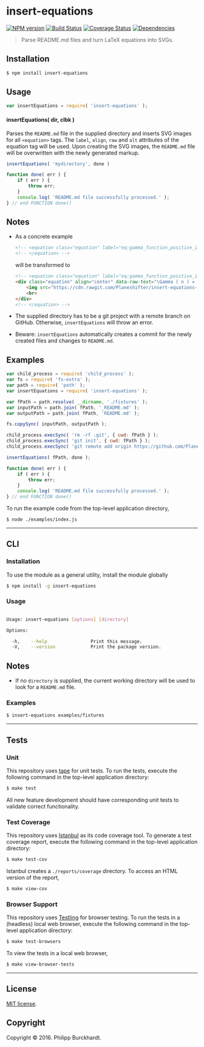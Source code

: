 insert-equations
===
[![NPM version][npm-image]][npm-url] [![Build Status][build-image]][build-url] [![Coverage Status][coverage-image]][coverage-url] [![Dependencies][dependencies-image]][dependencies-url]

> Parse README.md files and turn LaTeX equations into SVGs.


## Installation

``` bash
$ npm install insert-equations
```


## Usage

``` javascript
var insertEquations = require( 'insert-equations' );
```

#### insertEquations( dir, clbk )

Parses the `README.md` file in the supplied directory and inserts SVG images for all `<equation>` tags. The `label`, `align`, `raw` and `alt` attributes of the equation tag will be used. Upon creating the SVG images, the `README.md` file will be overwritten with the newly generated markup.

``` javascript
insertEquations( 'mydirectory', done )

function done( err ) {
	if ( err ) {
		throw err;
	}
	console.log( 'README.md file successfully processed.' );
} // end FUNCTION done()
```

## Notes

*	As a concrete example

	``` html
	<!-- <equation class="equation" label="eq:gamma_function_positive_integers" align="center" raw="\Gamma ( n ) = (n-1)!" alt="Gamma function for positive integers."> -->
	<!-- </equation> -->
	```

	will be transformed to

	``` html
	<!-- <equation class="equation" label="eq:gamma_function_positive_integers" align="center" raw="\Gamma ( n ) = (n-1)!" alt="Gamma function for positive integers."> -->
	<div class="equation" align="center" data-raw-text="\Gamma ( n ) = (n-1)!" data-equation="eq:gamma_function_positive_integers">
		<img src="https://cdn.rawgit.com/Planeshifter/insert-equations-examples/8fd73c14a23a0bcb1d31e7e3246ae411e11a0c70/docs/img/eqn1.svg" alt="Gamma function for positive integers.">
		<br>
	</div>
	<!-- </equation> -->
	```

*	The supplied directory has to be a git project with a remote branch on GitHub. Otherwise, `insertEquations` will throw an error.
*	Beware: `insertEquations` automatically creates a commit for the newly created files and changes to `README.md`.


## Examples

``` javascript
var child_process = require( 'child_process' );
var fs = require( 'fs-extra' );
var path = require( 'path' );
var insertEquations = require( 'insert-equations' );

var fPath = path.resolve( __dirname, './fixtures' );
var inputPath = path.join( fPath, '_README.md' );
var outputPath = path.join( fPath, 'README.md' );

fs.copySync( inputPath, outputPath );

child_process.execSync( 'rm -rf .git', { cwd: fPath } );
child_process.execSync( 'git init', { cwd: fPath } );
child_process.execSync( 'git remote add origin https://github.com/Planeshifter/insert-equations-examples.git', { cwd: fPath } );

insertEquations( fPath, done );

function done( err ) {
	if ( err ) {
		throw err;
	}
	console.log( 'README.md file successfully processed.' );
} // end FUNCTION done()
```

To run the example code from the top-level application directory,

``` bash
$ node ./examples/index.js
```


---
## CLI

### Installation

To use the module as a general utility, install the module globally

``` bash
$ npm install -g insert-equations
```


### Usage

``` bash

Usage: insert-equations [options] [directory]

Options:

  -h,    --help                Print this message.
  -V,    --version             Print the package version.

```

## Notes

*	If no `directory` is supplied, the current working directory will be used to look for a `README.md` file.


### Examples

``` bash
$ insert-equations examples/fixtures
```


---
## Tests

### Unit

This repository uses [tape][tape] for unit tests. To run the tests, execute the following command in the top-level application directory:

``` bash
$ make test
```

All new feature development should have corresponding unit tests to validate correct functionality.


### Test Coverage

This repository uses [Istanbul][istanbul] as its code coverage tool. To generate a test coverage report, execute the following command in the top-level application directory:

``` bash
$ make test-cov
```

Istanbul creates a `./reports/coverage` directory. To access an HTML version of the report,

``` bash
$ make view-cov
```


### Browser Support

This repository uses [Testling][testling] for browser testing. To run the tests in a (headless) local web browser, execute the following command in the top-level application directory:

``` bash
$ make test-browsers
```

To view the tests in a local web browser,

``` bash
$ make view-browser-tests
```

<!-- [![browser support][browsers-image]][browsers-url] -->


---
## License

[MIT license](http://opensource.org/licenses/MIT).


## Copyright

Copyright &copy; 2016. Philipp Burckhardt.


[npm-image]: http://img.shields.io/npm/v/insert-equations.svg
[npm-url]: https://npmjs.org/package/insert-equations

[build-image]: http://img.shields.io/travis/Planeshifter/insert-equations/master.svg
[build-url]: https://travis-ci.org/Planeshifter/insert-equations

[coverage-image]: https://img.shields.io/codecov/c/github/Planeshifter/insert-equations/master.svg
[coverage-url]: https://codecov.io/github/Planeshifter/insert-equations?branch=master

[dependencies-image]: http://img.shields.io/david/Planeshifter/insert-equations.svg
[dependencies-url]: https://david-dm.org/Planeshifter/insert-equations

[dev-dependencies-image]: http://img.shields.io/david/dev/Planeshifter/insert-equations.svg
[dev-dependencies-url]: https://david-dm.org/dev/Planeshifter/insert-equations

[github-issues-image]: http://img.shields.io/github/issues/Planeshifter/insert-equations.svg
[github-issues-url]: https://github.com/Planeshifter/insert-equations/issues

[tape]: https://github.com/substack/tape
[istanbul]: https://github.com/gotwarlost/istanbul
[testling]: https://ci.testling.com
